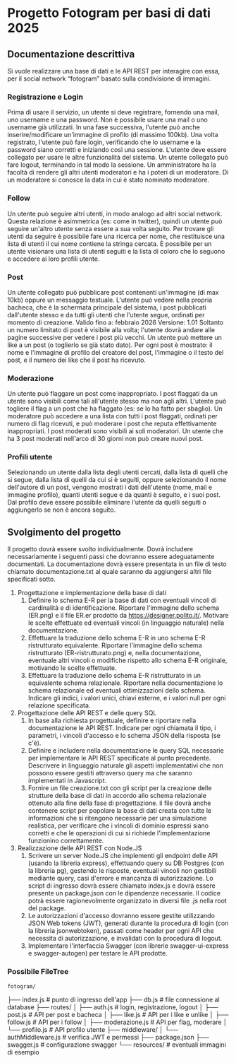 # Progetto Fotogram per basi di dati 2025

## Documentazione descrittiva 
Si vuole realizzare una base di dati e le API REST per interagire con essa, per il social network “fotogram”
basato sulla condivisione di immagini.
### Registrazione e Login
Prima di usare il servizio, un utente si deve registrare, fornendo una mail, uno username e una password.
Non è possibile usare una mail o uno username già utilizzati. In una fase successiva, l'utente può anche
inserire/modificare un'immagine di profilo (di massimo 100kb). Una volta registrato, l'utente può fare
login, verificando che lo username e la password siano corretti e iniziando così una sessione. L'utente
deve essere collegato per usare le altre funzionalità del sistema. Un utente collegato può fare logout,
terminando in tal modo la sessione. Un amministratore ha la facoltà di rendere gli altri utenti moderatori
e ha i poteri di un moderatore. Di un moderatore si conosce la data in cui è stato nominato moderatore.
### Follow
Un utente può seguire altri utenti, in modo analogo ad altri social network. Questa relazione è
asimmetrica (es: come in twitter), quindi un utente può seguire un'altro utente senza essere a sua volta
seguito. Per trovare gli utenti da seguire è possibile fare una ricerca per nome, che restituisce una lista di
utenti il cui nome contiene la stringa cercata. È possibile per un utente visionare una lista di utenti seguiti
e la lista di coloro che lo seguono e accedere ai loro profili utente.
### Post
Un utente collegato può pubblicare post contenenti un'immagine (di max 10kb) oppure un messaggio
testuale. L'utente può vedere nella propria bacheca, che è la schermata principale del sistema, i post
pubblicati dall'utente stesso e da tutti gli utenti che l'utente segue, ordinati per momento di creazione.
Valido fino a: febbraio 2026 Versione: 1.01
Soltanto un numero limitato di post è visibile alla volta; l'utente dovrà andare alle pagine successive per
vedere i post più vecchi. Un utente può mettere un like a un post (o toglierlo se già stato dato). Per ogni
post è mostrato: il nome e l'immagine di profilo del creatore del post, l'immagine o il testo del post, e il
numero dei like che il post ha ricevuto.
### Moderazione
Un utente può flaggare un post come inappropriato. I post flaggati da un utente sono visibili come tali
all'utente stesso ma non agli altri. L'utente può togliere il flag a un post che ha flaggato (es: se lo ha fatto
per sbaglio). Un moderatore può accedere a una lista con tutti i post flaggati, ordinati per numero di flag
ricevuti, e può moderare i post che reputa effettivamente inappropriati. I post moderati sono visibili ai
soli moderatori. Un utente che ha 3 post moderati nell'arco di 30 giorni non può creare nuovi post.
### Profili utente
Selezionando un utente dalla lista degli utenti cercati, dalla lista di quelli che si segue, dalla lista di quelli
da cui si è seguiti, oppure selezionando il nome dell'autore di un post, vengono mostrati i dati dell'utente
(nome, mail e immagine profilo), quanti utenti segue e da quanti è seguito, e i suoi post. Dal profilo deve
essere possibile eliminare l'utente da quelli seguiti o aggiungerlo se non è ancora seguito.
## Svolgimento del progetto
Il progetto dovrà essere svolto individualmente. Dovrà includere necessariamente i seguenti passi che
dovranno essere adeguatamente documentati. La documentazione dovrà essere presentata in un file di
testo chiamato documentazione.txt al quale saranno da aggiungersi altri file specificati sotto.
1. Progettazione e implementazione della base di dati
    1. Definire lo schema E-R per la base di dati con eventuali vincoli di cardinalità e di identificazione. Riportare l'immagine dello schema (ER.png) e il file ER.er prodotto da https://designer.polito.it/. Motivare le scelte effettuate ed eventuali vincoli (in linguaggio naturale) nella documentazione.
    2. Effettuare la traduzione dello schema E-R in uno schema E-R ristrutturato equivalente. Riportare l'immagine dello schema ristrutturato (ER-ristrutturato.png) e, nella documentazione, eventuale altri vincoli o modifiche rispetto allo schema E-R originale, motivando le scelte effettuate.
    3. Effettuare la traduzione dello schema E-R ristrutturato in un equivalente schema relazionale. Riportare nella documentazione lo schema relazionale ed eventuali ottimizzazioni dello schema. Indicare gli indici, i valori unici, chiavi esterne, e i valori null per ogni relazione specificata.
2. Progettazione delle API REST e delle query SQL
    1. In base alla richiesta progettuale, definire e riportare nella documentazione le API REST. Indicare per ogni chiamata il tipo, i parametri, i vincoli d'accesso e lo schema JSON della risposta (se c'è).
    2. Definire e includere nella documentazione le query SQL necessarie per implementare le API REST specificate al punto precedente. Descrivere in linguaggio naturale gli aspetti implementativi che non possono essere gestiti attraverso query ma che saranno implementati in Javascript.
    3. Fornire un file creazione.txt con gli script per la creazione delle strutture della base di dati in accordo allo schema relazionale ottenuto alla fine della fase di progettazione. il file dovrà anche contenere script per popolare la base di dati creata con tutte le informazioni che si ritengono necessarie per una simulazione realistica, per verificare che i vincoli di dominio espressi siano corretti e che le operazioni di cui si richiede l'implementazione funzionino correttamente.
3. Realizzazione delle API REST con Node.JS
    1. Scrivere un server Node.JS che implementi gli endpoint delle API (usando la libreria express), effettuando query su DB Postgres (con la libreria pg), gestendo le risposte, eventuali vincoli non gestibili mediante query, casi d'errore e mancanza di autorizzazione. Lo script di ingresso dovrà essere chiamato index.js e dovrà essere presente un package.json con le dipendenze necessarie. Il codice potrà essere ragionevolmente organizzato in diversi file .js nella root del package.
    2. Le autorizzazioni d'accesso dovranno essere gestite utilizzando JSON Web tokens (JWT), generati durante la procedura di login (con la libreria jsonwebtoken), passati come header per ogni API che necessita di autorizzazione, e invalidati con la procedura di logout.
    3. Implementare l'interfaccia Swagger (con librerie swagger-ui-express e swagger-autogen) per testare le API prodotte.

### Possibile FileTree
    fotogram/
├── index.js               # punto di ingresso dell'app
├── db.js                  # file connessione al database
├── routes/
│   ├── auth.js            # login, registrazione, logout
│   ├── post.js            # API per post e bacheca
│   ├── like.js            # API per i like e unlike
│   ├── follow.js          # API per i follow
│   ├── moderazione.js     # API per flag, moderare
│   └── profilo.js         # API profilo utente
├── middleware/
│   └── authMiddleware.js  # verifica JWT e permessi
├── package.json
├── swagger.js             # configurazione swagger
└── resources/             # eventuali immagini di esempio
